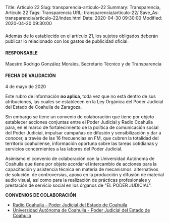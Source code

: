 Title: Artículo 22
Slug: transparencia-articulo-22
Summary: Transparencia, Artículo 22
Tags: Transparencia
URL: transparencia/articulo-22/
Save_As: transparencia/articulo-22/index.html
Date: 2020-04-30 09:30:00
Modified: 2020-04-30 09:30:00


### 

Además de lo establecido en el artículo 21, los sujetos obligados deberán publicar lo relacionado con los gastos de publicidad oficial.

#### RESPONSABLE

Maestro Rodrigo González Morales, Secretario Técnico y de Transparencia

#### FECHA DE VALIDACIÓN

4 de mayo de 2020

Este rubro de información **no aplica**, toda vez que no está dentro de sus atribuciones, las cuales se establecen en la Ley Orgánica del Poder Judicial del Estado de Coahuila de Zaragoza.

Sin embargo se tiene un convenio de colaboración que tiene por objeto establecer acciones conjuntas entre el Poder Judicial y Radio Coahuila para, en el marco de fortalecimiento de la política de comunicación social del Poder Judicial, impulsar campañas de difusión y sensibilización y dar a conocer, a través de las 16 frecuencias en FM, que cubren la totalidad del territorio coahuilense, información oportuna sobre las tareas cotidianas y servicios concernientes a las labores del Poder Judicial.

Asimismo el convenio de colaboración con la Universidad Autónoma de Coahuila que tiene por objeto acordar el intercambio de acciones para la capacitación y asistencia técnica en materia de mecanismos  alternativos de solución  de controversias, apoyo en la producción y difusión de material audio visual, así como para la realización de prácticas profesionales y prestación de servicio social en los órganos de "EL PODER JUDICIAL".

**CONVENIOS DE COLABORACIÓN**

* [Radio Coahuila - Poder Judicial del Estado de Coahuila](http://www.pjecz.gob.mx/content/uploads/2017/01/transparencia-21-IX-convenio-radio-Coahuila.pdf)
* [Universidad Autónoma de Coahuila - Poder Judicial del Estado de Coahuila](http://www.pjecz.gob.mx/content/uploads/2017/01/transparencia-21-IX-Convenio-UAdeC.pdf)

### 


